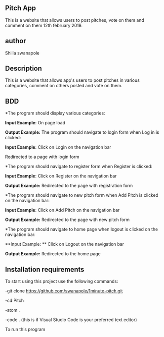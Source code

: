 ## Pitch App

This is a website that allows users to post pitches, vote on them and comment on them 12th february 2019.

## author

 Shilla swanapole

## Description

This is a website that allows app's users to post pitches in various categories, comment on others posted and vote on them.

## BDD

*The program should display various categories:

**Input Example:** On page load

**Output Example:** The program should navigate to login form when Log in is clicked:

**Input Example:** Click on Login on the navigation bar

 Redirected to a page with login form

*The program should navigate to register form when Register is clicked:

**Input Example:** Click on Register on the navigation bar

**Output Example:** Redirected to the page with registration form

*The program should navigate to new pitch form when Add Pitch is clicked on the navigation bar:

**Input Example:** Click on Add Pitch on the navigation bar

**Output Example:** Redirected to the page with new pitch form

*The program should navigate to home page when logout is clicked on the navigation bar:

**Input Example: ** Click on Logout on the navigation bar

**Output Example:** Redirected to the home page

## Installation requirements

To start using this project use the following commands:

-git clone https://github.com/swanapole/1minute-pitch.git

-cd Pitch

-atom .

-code . (this is if Visual Studio Code is your preferred text editor)


To run this program
